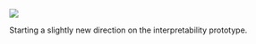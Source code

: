 ![](https://db-feed.s3.amazonaws.com/legacy/Screen_Shot_2017-04-05_at_6_27_02_PM-1491431261982.png)

Starting a slightly new direction on the interpretability prototype.
